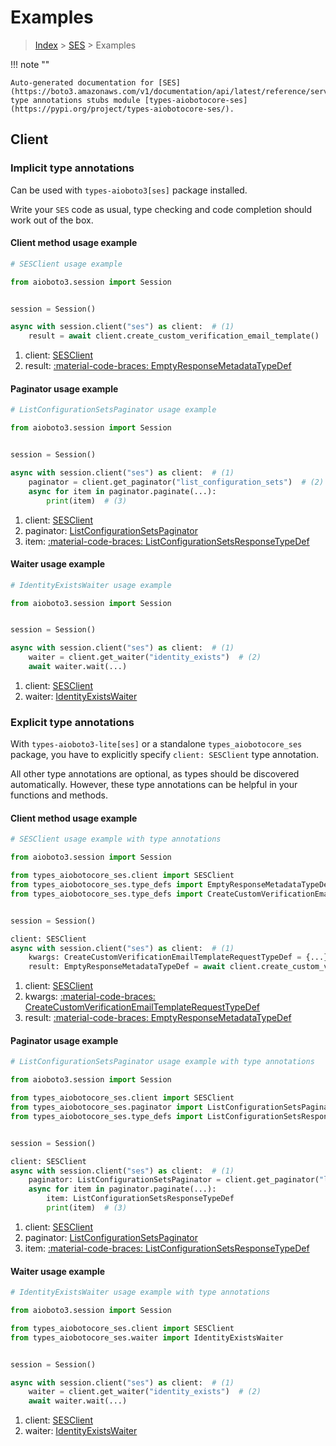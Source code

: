 # Examples

> [Index](../README.md) > [SES](./README.md) > Examples

!!! note ""

    Auto-generated documentation for [SES](https://boto3.amazonaws.com/v1/documentation/api/latest/reference/services/ses.html#ses)
    type annotations stubs module [types-aiobotocore-ses](https://pypi.org/project/types-aiobotocore-ses/).

## Client

### Implicit type annotations

Can be used with `types-aioboto3[ses]` package installed.

Write your `SES` code as usual,
type checking and code completion should work out of the box.



#### Client method usage example

```python
# SESClient usage example

from aioboto3.session import Session


session = Session()

async with session.client("ses") as client:  # (1)
    result = await client.create_custom_verification_email_template()  # (2)
```

1. client: [SESClient](./client.md)
2. result: [:material-code-braces: EmptyResponseMetadataTypeDef](./type_defs.md#emptyresponsemetadatatypedef)



#### Paginator usage example

```python
# ListConfigurationSetsPaginator usage example

from aioboto3.session import Session


session = Session()

async with session.client("ses") as client:  # (1)
    paginator = client.get_paginator("list_configuration_sets")  # (2)
    async for item in paginator.paginate(...):
        print(item)  # (3)
```

1. client: [SESClient](./client.md)
2. paginator: [ListConfigurationSetsPaginator](./paginators.md#listconfigurationsetspaginator)
3. item: [:material-code-braces: ListConfigurationSetsResponseTypeDef](./type_defs.md#listconfigurationsetsresponsetypedef)



#### Waiter usage example

```python
# IdentityExistsWaiter usage example

from aioboto3.session import Session


session = Session()

async with session.client("ses") as client:  # (1)
    waiter = client.get_waiter("identity_exists")  # (2)
    await waiter.wait(...)
```

1. client: [SESClient](./client.md)
2. waiter: [IdentityExistsWaiter](./waiters.md#identityexistswaiter)


### Explicit type annotations

With `types-aioboto3-lite[ses]`
or a standalone `types_aiobotocore_ses` package, you have to explicitly specify
`client: SESClient` type annotation.

All other type annotations are optional, as types should be discovered automatically.
However, these type annotations can be helpful in your functions and methods.


#### Client method usage example

```python
# SESClient usage example with type annotations

from aioboto3.session import Session

from types_aiobotocore_ses.client import SESClient
from types_aiobotocore_ses.type_defs import EmptyResponseMetadataTypeDef
from types_aiobotocore_ses.type_defs import CreateCustomVerificationEmailTemplateRequestTypeDef


session = Session()

client: SESClient
async with session.client("ses") as client:  # (1)
    kwargs: CreateCustomVerificationEmailTemplateRequestTypeDef = {...}  # (2)
    result: EmptyResponseMetadataTypeDef = await client.create_custom_verification_email_template(**kwargs)  # (3)
```

1. client: [SESClient](./client.md)
2. kwargs: [:material-code-braces: CreateCustomVerificationEmailTemplateRequestTypeDef](./type_defs.md#createcustomverificationemailtemplaterequesttypedef)
3. result: [:material-code-braces: EmptyResponseMetadataTypeDef](./type_defs.md#emptyresponsemetadatatypedef)



#### Paginator usage example

```python
# ListConfigurationSetsPaginator usage example with type annotations

from aioboto3.session import Session

from types_aiobotocore_ses.client import SESClient
from types_aiobotocore_ses.paginator import ListConfigurationSetsPaginator
from types_aiobotocore_ses.type_defs import ListConfigurationSetsResponseTypeDef


session = Session()

client: SESClient
async with session.client("ses") as client:  # (1)
    paginator: ListConfigurationSetsPaginator = client.get_paginator("list_configuration_sets")  # (2)
    async for item in paginator.paginate(...):
        item: ListConfigurationSetsResponseTypeDef
        print(item)  # (3)
```

1. client: [SESClient](./client.md)
2. paginator: [ListConfigurationSetsPaginator](./paginators.md#listconfigurationsetspaginator)
3. item: [:material-code-braces: ListConfigurationSetsResponseTypeDef](./type_defs.md#listconfigurationsetsresponsetypedef)



#### Waiter usage example

```python
# IdentityExistsWaiter usage example with type annotations

from aioboto3.session import Session

from types_aiobotocore_ses.client import SESClient
from types_aiobotocore_ses.waiter import IdentityExistsWaiter


session = Session()

async with session.client("ses") as client:  # (1)
    waiter = client.get_waiter("identity_exists")  # (2)
    await waiter.wait(...)
```

1. client: [SESClient](./client.md)
2. waiter: [IdentityExistsWaiter](./waiters.md#identityexistswaiter)


